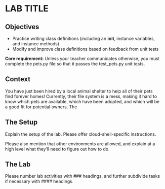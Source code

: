 # LAB TITLE

## Objectives

* Practice writing class definitions (including an __init__, instance variables, and instance methods)
* Modify and improve class definitions based on feedback from unit tests

**Core requirement:** Unless your teacher communicates otherwise, you must complete the pets.py file so that it passes the test_pets.py unit tests. 

## Context

You have just been hired by a local animal shelter to help all of their pets find forever homes! Currently, their file system is a mess, making it hard to know which pets are available, which have been adopted, and which will be a good fit for potential owners. The 

## The Setup

Explain the setup of the lab. Please offer cloud-shell-specific instructions. 

Please also mention that other environments are allowed, and explain at a high level what they'll need to figure out how to do.

## The Lab

Please number lab activities with ### headings, and further subdivide tasks if necessary with #### headings.  